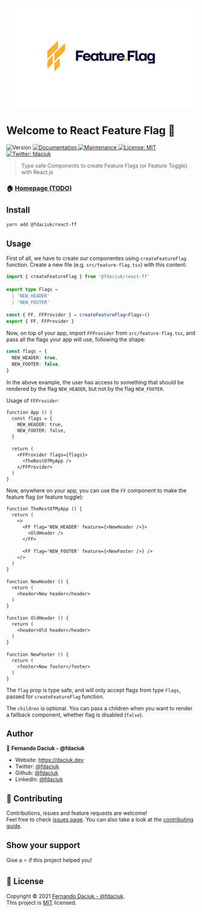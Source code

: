 <p align="center">
  <img src="https://raw.githubusercontent.com/fdaciuk/react-ff/main/src/feature-flag.svg" alt="React Feature Flag">
</p>

# Welcome to React Feature Flag 👋

<p>
  <img alt="Version" src="https://img.shields.io/badge/version-0.0.9-blue.svg?cacheSeconds=2592000" />
  <a href="https://github.com/fdaciuk/react-ff#readme" target="_blank">
    <img alt="Documentation" src="https://img.shields.io/badge/documentation-yes-brightgreen.svg" />
  </a>
  <a href="https://github.com/fdaciuk/react-ff/graphs/commit-activity" target="_blank">
    <img alt="Maintenance" src="https://img.shields.io/badge/Maintained%3F-yes-green.svg" />
  </a>
  <a href="https://github.com/fdaciuk/react-ff/blob/master/LICENSE" target="_blank">
    <img alt="License: MIT" src="https://img.shields.io/github/license/fdaciuk/react-ff" />
  </a>
  <a href="https://twitter.com/fdaciuk" target="_blank">
    <img alt="Twitter: fdaciuk" src="https://img.shields.io/twitter/follow/fdaciuk.svg?style=social" />
  </a>
</p>

> Type safe Components to create Feature Flags (or Feature Toggle) with React.js

### 🏠 [Homepage (TODO)](https://github.com/fdaciuk/react-ff)

## Install

```sh
yarn add @fdaciuk/react-ff
```

## Usage

First of all, we have to create our componentes using `createFeatureFlag` function.
Create a new file (e.g. `src/feature-flag.tsx`) with this content:

```ts
import { createFeatureFlag } from '@fdaciuk/react-ff'

export type Flags = 
  | 'NEW_HEADER'
  | 'NEW_FOOTER'

const { FF, FFProvider } = createFeatureFlag<Flags>()
export { FF, FFProvider }
```

Now, on top of your app, import `FFProvider` from `src/feature-flag.tsx`, and pass all the flags your app will use, following the shape:

```ts
const flags = {
  NEW_HEADER: true,
  NEW_FOOTER: false,
}
```

In the above example, the user has access to something that should be rendered by the flag `NEW_HEADER`, but not by the flag `NEW_FOOTER`.

Usage of `FFProvider`:

```tsx
function App () {
  const flags = {
    NEW_HEADER: true,
    NEW_FOOTER: false,
  }

  return (
    <FFProvider flags={flags}>
      <TheRestOfMyApp />
    </FFProvider>
  )
}
```

Now, anywhere on your app, you can use the `FF` component to make the feature flag (or feature toggle):

```tsx
function TheRestOfMyApp () {
  return (
    <>
      <FF flag='NEW_HEADER' feature={<NewHeader />}>
        <OldHeader />
      </FF>

      <FF flag='NEW_FOOTER' feature={<NewFooter />} />
    </>
  )
}

function NewHeader () {
  return (
    <header>New header</header>
  )
}

function OldHeader () {
  return (
    <header>Old header</header>
  )
}

function NewFooter () {
  return (
    <footer>New footer</footer>
  )
}
```

The `flag` prop is type safe, and will only accept flags from type `Flags`, passed for `createFeatureFlag` function.

The `children` is optional. You can pass a children when you want to render a fallback component, whether flag is disabled (`false`).

## Author

👤 **Fernando Daciuk - @fdaciuk**

* Website: https://daciuk.dev
* Twitter: [@fdaciuk](https://twitter.com/fdaciuk)
* Github: [@fdaciuk](https://github.com/fdaciuk)
* LinkedIn: [@fdaciuk](https://linkedin.com/in/fdaciuk)

## 🤝 Contributing

Contributions, issues and feature requests are welcome!<br />Feel free to check [issues page](https://github.com/fdaciuk/react-ff/issues). You can also take a look at the [contributing guide](https://github.com/fdaciuk/react-ff/blob/master/CONTRIBUTING.md).

## Show your support

Give a ⭐️ if this project helped you!

## 📝 License

Copyright © 2021 [Fernando Daciuk - @fdaciuk](https://github.com/fdaciuk).<br />
This project is [MIT](https://github.com/fdaciuk/react-ff/blob/master/LICENSE.md) licensed.
